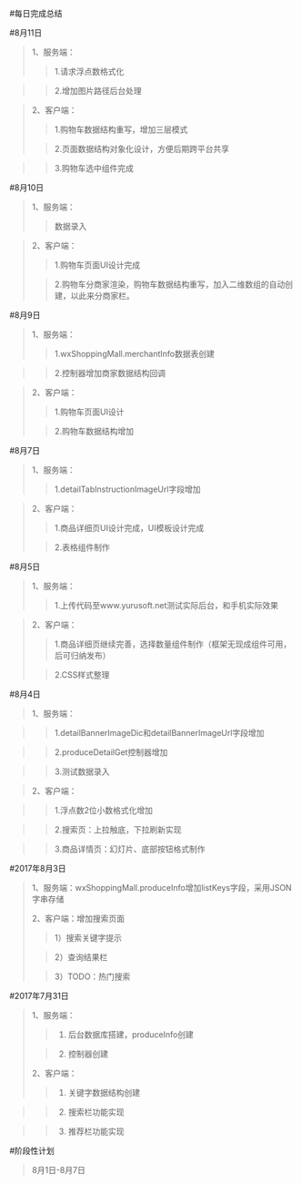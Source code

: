#每日完成总结

#8月11日


>1、服务端：
>>1.请求浮点数格式化

>>2.增加图片路径后台处理

>2、客户端：
>>1.购物车数据结构重写，增加三层模式
>
>>2.页面数据结构对象化设计，方便后期跨平台共享

>>3.购物车选中组件完成



#8月10日


>1、服务端：
>>数据录入

>2、客户端：
>>1.购物车页面UI设计完成
>
>>2.购物车分商家渲染，购物车数据结构重写，加入二维数组的自动创建，以此来分商家栏。




#8月9日


>1、服务端：
>>1.wxShoppingMall.merchantInfo数据表创建

>>2.控制器增加商家数据结构回调

>2、客户端：
>>1.购物车页面UI设计
>
>>2.购物车数据结构增加




#8月7日


>1、服务端：
>>1.detailTabInstructionImageUrl字段增加

>2、客户端：
>>1.商品详细页UI设计完成，UI模板设计完成
>
>>2.表格组件制作



#8月5日


>1、服务端：
>>1.上传代码至www.yurusoft.net测试实际后台，和手机实际效果

>2、客户端：
>>1.商品详细页继续完善，选择数量组件制作（框架无现成组件可用，后可归纳发布）
>
>>2.CSS样式整理

#8月4日

>1、服务端：

>>1.detailBannerImageDic和detailBannerImageUrl字段增加

>>2.produceDetailGet控制器增加

>>3.测试数据录入

>2、客户端：

>>1.浮点数2位小数格式化增加

>>2.搜索页：上拉触底，下拉刷新实现

>>3.商品详情页：幻灯片、底部按钮格式制作




#2017年8月3日


>1、服务端：wxShoppingMall.produceInfo增加listKeys字段，采用JSON字串存储
>
>2、客户端：增加搜索页面
>
>>1）搜索关键字提示
>
>>2）查询结果栏
>
>>3）TODO：热门搜索
>

#2017年7月31日
>1、服务端：
>>1) 后台数据库搭建，produceInfo创建
>
>>2) 控制器创建
>
>2、客户端：
>
>>1) 关键字数据结构创建

>>2) 搜索栏功能实现

>>3) 推荐栏功能实现





#阶段性计划


>8月1日-8月7日 